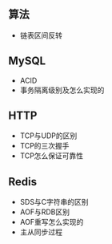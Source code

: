 ## 算法
+ 链表区间反转

## MySQL
+ ACID
+ 事务隔离级别及怎么实现的

## HTTP
+ TCP与UDP的区别
+ TCP的三次握手
+ TCP怎么保证可靠性


## Redis
+ SDS与C字符串的区别
+ AOF与RDB区别
+ AOF重写怎么实现的
+ 主从同步过程

